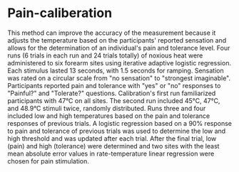# Pain-caliberation
This method can improve the accuracy of the measurement because it adjusts the temperature based on the participants' reported sensation and allows for the determination of an individual's pain and tolerance level. Four runs (6 trials in each run and 24 trials totally) of noxious heat were administered to six forearm sites using iterative adaptive logistic regression. Each stimulus lasted 13 seconds, with 1.5 seconds for ramping. Sensation was rated on a circular scale from "no sensation" to "strongest imaginable". Participants reported pain and tolerance with "yes" or "no" responses to "Painful?" and "Tolerate?" questions. Calibration's first run familiarized participants with 47°C on all sites. The second run included 45°C, 47°C, and 48.9°C stimuli twice, randomly distributed. Runs three and four included low and high temperatures based on the pain and tolerance responses of previous trials. A logistic regression based on a 90% response to pain and tolerance of previous trials was used to determine the low and high threshold and was updated after each trial.
After the final trial, low (pain) and high (tolerance)  were determined and two sites with the least mean absolute error values in rate-temperature linear regression were chosen for pain stimulation. 

